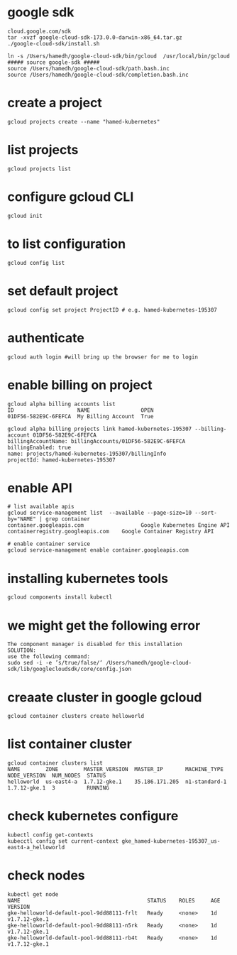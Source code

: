 # google sdk
```
cloud.google.com/sdk
tar -xvzf google-cloud-sdk-173.0.0-darwin-x86_64.tar.gz
./google-cloud-sdk/install.sh

ln -s /Users/hamedh/google-cloud-sdk/bin/gcloud  /usr/local/bin/gcloud
##### source google-sdk #####
source /Users/hamedh/google-cloud-sdk/path.bash.inc
source /Users/hamedh/google-cloud-sdk/completion.bash.inc

```

# create a project
```
gcloud projects create --name "hamed-kubernetes"
```
# list projects
```
gcloud projects list
```
# configure gcloud CLI
```
gcloud init
```
# to list configuration
```
gcloud config list
```
# set default project
```
gcloud config set project ProjectID # e.g. hamed-kubernetes-195307
```
# authenticate
```
gcloud auth login #will bring up the browser for me to login
```

# enable billing on project
```
gcloud alpha billing accounts list
ID                    NAME                OPEN
01DF56-582E9C-6FEFCA  My Billing Account  True

gcloud alpha billing projects link hamed-kubernetes-195307 --billing-account 01DF56-582E9C-6FEFCA
billingAccountName: billingAccounts/01DF56-582E9C-6FEFCA
billingEnabled: true
name: projects/hamed-kubernetes-195307/billingInfo
projectId: hamed-kubernetes-195307
```

# enable API
```
# list available apis
gcloud service-management list  --available --page-size=10 --sort-by="NAME" | grep container
container.googleapis.com                  Google Kubernetes Engine API
containerregistry.googleapis.com    Google Container Registry API

# enable container service
gcloud service-management enable container.googleapis.com
```

# installing kubernetes tools
```
gcloud components install kubectl
```
# we might get the following error
```
The component manager is disabled for this installation
SOLUTION:
use the following command:
sudo sed -i -e ’s/true/false/‘ /Users/hamedh/google-cloud-sdk/lib/googlecloudsdk/core/config.json
```

# creaate cluster in google gcloud
```
gcloud container clusters create helloworld
```

# list container cluster
```
gcloud container clusters list
NAME        ZONE        MASTER_VERSION  MASTER_IP       MACHINE_TYPE   NODE_VERSION  NUM_NODES  STATUS
helloworld  us-east4-a  1.7.12-gke.1    35.186.171.205  n1-standard-1  1.7.12-gke.1  3          RUNNING
```

# check kubernetes configure
```
kubectl config get-contexts
kubecctl config set current-context gke_hamed-kubernetes-195307_us-east4-a_helloworld
```

# check nodes
```
kubectl get node
NAME                                        STATUS    ROLES     AGE       VERSION
gke-helloworld-default-pool-9dd88111-frlt   Ready     <none>    1d        v1.7.12-gke.1
gke-helloworld-default-pool-9dd88111-n5rk   Ready     <none>    1d        v1.7.12-gke.1
gke-helloworld-default-pool-9dd88111-rb4t   Ready     <none>    1d        v1.7.12-gke.1
```
